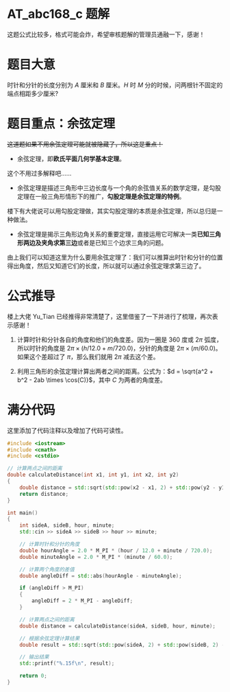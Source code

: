 # AT_abc168_c 题解
这题公式比较多，格式可能会炸，希望审核题解的管理员通融一下，感谢！

# 题目大意

时针和分针的长度分别为 $A$ 厘米和 $B$ 厘米。$H$ 时 $M$ 分的时候，问两根针不固定的端点相距多少厘米?

# 题目重点：余弦定理

~~这道题如果不用余弦定理可能就被隐藏了，所以这是重点！~~

 - 余弦定理，即**欧氏平面几何学基本定理**。
 
 这个不用过多解释吧……
 
 - 余弦定理是描述三角形中三边长度与一个角的余弦值关系的数学定理，是勾股定理在一般三角形情形下的推广，**勾股定理是余弦定理的特例**。
 
 楼下有大佬说可以用勾股定理做，其实勾股定理的本质是余弦定理，所以总归是一种做法。
 
 - 余弦定理是揭示三角形边角关系的重要定理，直接运用它可解决一类**已知三角形两边及夹角求第三边**或者是已知三个边求三角的问题。
 
 由上我们可以知道这里为什么要用余弦定理了：我们可以推算出时针和分针的位置得出角度，然后又知道它们的长度，所以就可以通过余弦定理求第三边了。

# 公式推导

楼上大佬 Yu_Tian 已经推得非常清楚了，这里借鉴了一下并进行了梳理，再次表示感谢！


1. 计算时针和分针各自的角度和他们的角度差。因为一圈是 $360$ 度或 $2\pi$ 弧度，所以时针的角度是 $2\pi \times (h/12.0 + m/720.0)$，分针的角度是 $2\pi \times (m/60.0)$。如果这个差超过了 $\pi$，那么我们就用 $2\pi$ 减去这个差。

2. 利用三角形的余弦定理计算出两者之间的距离。公式为：$d = \sqrt{a^2 + b^2 - 2ab \times \cos(C)}$，其中 $C$ 为两者的角度差。

# 满分代码
这里添加了代码注释以及增加了代码可读性。

```cpp
#include <iostream>
#include <cmath>
#include <cstdio>

// 计算两点之间的距离
double calculateDistance(int x1, int y1, int x2, int y2)
{
    double distance = std::sqrt(std::pow(x2 - x1, 2) + std::pow(y2 - y1, 2));
    return distance;
}

int main()
{
    int sideA, sideB, hour, minute;
    std::cin >> sideA >> sideB >> hour >> minute;

    // 计算时针和分针的角度
    double hourAngle = 2.0 * M_PI * (hour / 12.0 + minute / 720.0);
    double minuteAngle = 2.0 * M_PI * (minute / 60.0);

    // 计算两个角度的差值
    double angleDiff = std::abs(hourAngle - minuteAngle);

    if (angleDiff > M_PI)
    {
        angleDiff = 2 * M_PI - angleDiff;
    }

    // 计算两点之间的距离
    double distance = calculateDistance(sideA, sideB, hour, minute);

    // 根据余弦定理计算结果
    double result = std::sqrt(std::pow(sideA, 2) + std::pow(sideB, 2) - 2 * sideA * sideB * std::cos(angleDiff));

    // 输出结果
    std::printf("%.15f\n", result);

    return 0;
}

```

